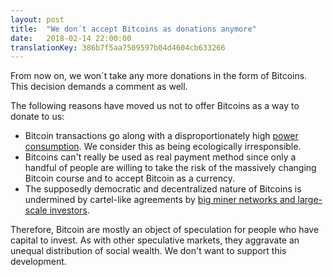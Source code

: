 ```yaml
---
layout: post
title:  "We don´t accept Bitcoins as donations anymore"
date:   2018-02-14 22:00:00
translationKey: 386b7f5aa7509597b04d4604cb633266
---
```



From now on, we won´t take any more donations in the form of Bitcoins. This decision demands a comment as well.

The following reasons have moved us not to offer Bitcoins as a way to donate to us:
  
  * Bitcoin transactions  go along with a disproportionately high [power consumption](https://arstechnica.com/tech-policy/2017/12/bitcoins-insane-energy-consumption-explained/). We consider this as being ecologically irresponsible. 
  * Bitcoins can't really be used as real payment method since only a handful of people are willing to take the risk of the massively changing Bitcoin course and to accept Bitcoin as a currency. 
  * The supposedly democratic and decentralized nature of Bitcoins is undermined by cartel-like agreements by [big miner networks and large-scale investors](https://www.bitcoinmining.com/bitcoin-mining-centralization/).

Therefore, Bitcoin are mostly an object of speculation for people who have capital to invest. As with other speculative markets, they aggravate an unequal distribution of social wealth. We don't want to support this development.
